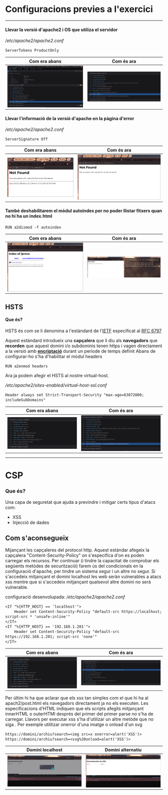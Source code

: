 # Configuracions previes a l'exercici 
---
#### Llevar la versió d'apache2 i OS que utiliza el servidor
*/etc/apache2/apache2.conf*
``` 
ServerTokens ProductOnly
```
| Com era abans | Com és ara|
| ----------- | ----------- |
|![deuries estar mirant una foto de capçaleres amb informació d'apache2](./images/pre_ServerTokens.png) | ![deuries estar mirant una foto de les capçaleres i vore que no hi ha cap que aporte informació de l'apache](./images/post_ServerTokens.png)  |

#### Llevar l'informació de la versió d'apache en la pàgina d'error 
*/etc/apache2/apache2.conf*
``` 
ServerSignature Off
```
| Com era abans | Com és ara|
| ----------- | ----------- |
|![deuries estar mirant una foto de capçaleres amb informació d'apache2](./images/pre_ServerSignature.png) | ![deuries estar mirant una foto de les capçaleres i vore que no hi ha cap que aporte informació de l'apache](./images/post_ServerSignature.png)  |


#### També deshabilitarem el mòdul autoindex per no poder llistar fitxers quan no hi ha un index.html
```
RUN a2dismod -f autoindex
```
| Com era abans | Com és ara|
| ----------- | ----------- |
|![amb indexof](./images/pre_indexof.png) | ![sense indexof](./images/post_indexof.png)  |


## HSTS
#### Que és?
HSTS és com se li denomina a l'estàndard de l'[IETF](https://ca.wikipedia.org/wiki/Internet_Engineering_Task_Force) 
especificat al [RFC 6797](https://datatracker.ietf.org/doc/html/rfc6797)

Aquest estàndard introdueix una **capçalera** que li diu als **navegadors**
que **recorden** que aquest domini i/o subdominis tenen https i vagen directament 
a la versió amb **[encriptació](https://en.wikipedia.org/wiki/Transport_Layer_Security)** durant un periode de temps definit
Abans de configurar-ho s'ha d'habilitar el mòdul headers
```
RUN a2enmod headers
```

Ara ja podem afegir el HSTS al nostre virtual-host.

*/etc/apache2/sites-enabled/virtual-host-ssl.conf*
```
Header always set Strict-Transport-Security "max-age=63072000; includeSubDomains"
```
| Com era abans | Com és ara|
| ----------- | ----------- |
|![capçalera hsts](./images/pre_hsts.png) | ![sense indexof](./images/post_hsts.png)  |

---

# CSP
### Que és?
Una capa de seguretat que ajuda a previndre
i mitigar certs tipus d'atacs com:
- XSS
- Injecció de dades


## Com s'aconsegueix
Mijançant les capçaleres del protocol http. Aquest estàndar afegeix la capçalera
"Content-Security-Policy" on s'especifica d'on es poden carregar els recursos.
Per continuar (i tindre la capacitat de comprobar els següents metòdes de securització) farem
ús del condicionals en la configuració d'apache, per tindre un sistema segur i un altre no segur.
Si s'accedeix mitjançant el domini localhost les web seràn vulnerables a atacs xss
mentre que si s'accedeix mitjançant qualsevol altre domini no serà vulnerable.

configuració desenvolupada:
*/etc/apache2/apache2.conf*
```
<If "%{HTTP_HOST} == 'localhost'">
    Header set Content-Security-Policy "default-src https://localhost; script-src * 'unsafe-inline'"
</If>
<If "%{HTTP_HOST} == '192.168.1.201'">
    Header set Content-Security-Policy "default-src https://192.168.1.201; script-src 'none'"
</If>
```

| Com era abans | Com és ara|
| ----------- | ----------- |
|![no capçalera csp](./images/pre_csp.png) | ![capçalera csp](./images/post_csp.png)  |

Per últim hi ha que aclarar que els xss tan simples com el que hi ha al apach2/post.html els navegadors
directament ja no els executen. Les especificacions d'HTML indiquen que els scripts afegits mitjançant innerHTML 
o outerHTMl després del primer del primer parse no s'ha de carregar. Llavors per executar xss s'ha d'utilizar un altre
metòde que no siga <script></script>. Per exemple utilitzar onerror d'una imatge o onload d'un svg
```
https://domini/archiu?search=<img src=x onerror=alert('XSS')>
https://domini/archiu?search=<svg%20onload=alert('XSS')>
```

| Domini localhost| Domini alternatiu|
| ----------- | ----------- |
|![no capçalera csp](./images/csp_localhost.png) | ![capçalera csp](./images/csp_alternatiu.png)  |


